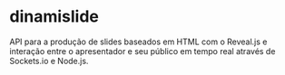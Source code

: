 # dinamislide
API para a produção de slides baseados em HTML com o Reveal.js e interação entre o apresentador e seu público em tempo real através de Sockets.io e Node.js.
